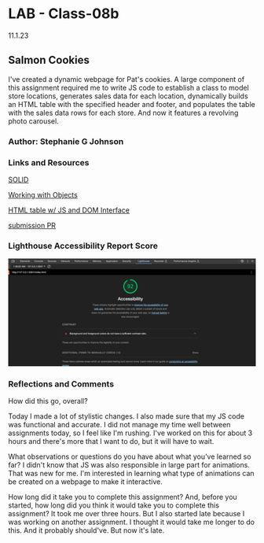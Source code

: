# LAB - Class-08b

11.1.23

## Salmon Cookies

I've created a dynamic webpage for Pat's cookies. A large component of this assignment required me to write JS code to establish a class to model store locations, generates sales data for each location, dynamically builds an HTML table with the specified header and footer, and populates the table with the sales data rows for each store. And now it features a revolving photo carousel.

### Author: Stephanie G Johnson

### Links and Resources

[SOLID](https://www.geeksforgeeks.org/single-responsibility-in-solid-design-principle/)

[Working with Objects](https://developer.mozilla.org/en-US/docs/Web/JavaScript/Guide/Working_with_objects)

[HTML table w/ JS and DOM Interface](https://developer.mozilla.org/en-US/docs/Web/API/Document_Object_Model/Traversing_an_HTML_table_with_JavaScript_and_DOM_Interfaces#creating_an_html_table_dynamically)

[submission PR](https://stepheegee.github.io/cookie-stand/)


### Lighthouse Accessibility Report Score
![Lighthouse](photos/lighthouse08.png)



### Reflections and Comments

How did this go, overall?

Today I made a lot of stylistic changes. I also made sure that my JS code was functional and accurate. I did not manage my time well between assignments today, so I feel like I'm rushing. I've worked on this for about 3 hours and there's more that I want to do, but it will have to wait.   

What observations or questions do you have about what you’ve learned so far?
I didn't know that JS was also responsible in large part for animations. That was new for me. I'm interested in learning what type of animations can be created on a webpage to make it interactive.

How long did it take you to complete this assignment? And, before you started, how long did you think it would take you to complete this assignment? It took me over three hours. But I also started late because I was working on another assignment. I thought it would take me longer to do this. And it probably should've. But now it's late. 